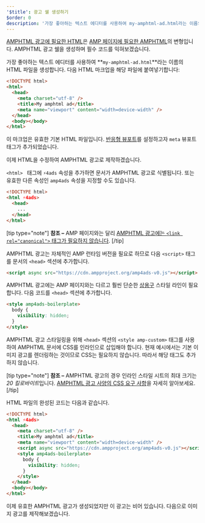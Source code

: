 ```yaml
---
'$title': 광고 쉘 생성하기
$order: 0
description: '가장 좋아하는 텍스트 에디터를 사용하여 my-amphtml-ad.html라는 이름의 HTML 파일을 생성합니다. 다음 HTML 마크업을 해당 파일에 붙여넣기합니다:...'
---
```


[AMPHTML 광고에 필요한 HTML](../../../../documentation/guides-and-tutorials/learn/a4a_spec.md)은 [AMP 페이지에 필요한 AMPHTML](../../../../documentation/guides-and-tutorials/learn/spec/amphtml.md)의 변형입니다. AMPHTML 광고 쉘을 생성하며 필수 코드를 익혀보겠습니다.

가장 좋아하는 텍스트 에디터를 사용하여 **`my-amphtml-ad.html`**라는 이름의 HTML 파일을 생성합니다. 다음 HTML 마크업을 해당 파일에 붙여넣기합니다:

```html
<!DOCTYPE html>
<html>
  <head>
    <meta charset="utf-8" />
    <title>My amphtml ad</title>
    <meta name="viewport" content="width=device-width" />
  </head>
  <body></body>
</html>
```

이 마크업은 유효한 기본 HTML 파일입니다. [반응형 뷰포트](../../../../documentation/guides-and-tutorials/develop/style_and_layout/responsive_design.md#controlling-the-viewport)를 설정하고자 `meta` 뷰포트 태그가 추가되었습니다.

이제 HTML을 수정하여 AMPHTML 광고로 제작하겠습니다.

`<html> ` 태그에 `⚡4ads` 속성을 추가하면 문서가 AMPHTML 광고로 식별됩니다. 또는 유효한 다른 속성인 `amp4ads` 속성을 지정할 수도 있습니다.

```html
<!DOCTYPE html>
<html ⚡4ads>
  <head>
    ...
  </head>
</html>
```

[tip type="note"] **참조 –** AMP 페이지와는 달리 [AMPHTML 광고에는 `<link rel="canonical">` 태그가 필요하지 않습니다](../../../../documentation/guides-and-tutorials/learn/a4a_spec.md#amphtml-ad-format-rules). [/tip]

AMPHTML 광고는 자체적인 AMP 런타임 버전을 필요로 하므로 다음 `<script>` 태그를 문서의 `<head>` 섹션에 추가합니다.

```html
<script async src="https://cdn.ampproject.org/amp4ads-v0.js"></script>
```

AMPHTML 광고에는 AMP 페이지와는 다르고 훨씬 단순한 [상용구](../../../../documentation/guides-and-tutorials/learn/a4a_spec.md#boilerplate) 스타일 라인이 필요합니다. 다음 코드를 `<head>` 섹션에 추가합니다.

```html
<style amp4ads-boilerplate>
  body {
    visibility: hidden;
  }
</style>
```

AMPHTML 광고 스타일링을 위해 `<head>` 섹션의 `<style amp-custom>` 태그를 사용하여 AMPHTML 문서에 CSS를 인라인으로 삽입해야 합니다. 현재 예시에서는 기본 이미지 광고를 렌더링하는 것이므로 CSS는 필요하지 않습니다. 따라서 해당 태그도 추가하지 않습니다.

[tip type="note"] **참조 –** AMPHTML 광고의 경우 인라인 스타일 시트의 최대 크기는 *20 킬로바이트*입니다. [AMPHTML 광고 사양의 CSS 요구 사항](../../../../documentation/guides-and-tutorials/learn/a4a_spec.md#css)을 자세히 알아보세요. [/tip]

HTML 파일의 완성된 코드는 다음과 같습니다.

```html
<!DOCTYPE html>
<html ⚡4ads>
  <head>
    <meta charset="utf-8" />
    <title>My amphtml ad</title>
    <meta name="viewport" content="width=device-width" />
    <script async src="https://cdn.ampproject.org/amp4ads-v0.js"></script>
    <style amp4ads-boilerplate>
      body {
        visibility: hidden;
      }
    </style>
  </head>
  <body></body>
</html>
```

이제 유효한 AMPHTML 광고가 생성되었지만 이 광고는 비어 있습니다. 다음으로 이미지 광고를 제작해보겠습니다.
